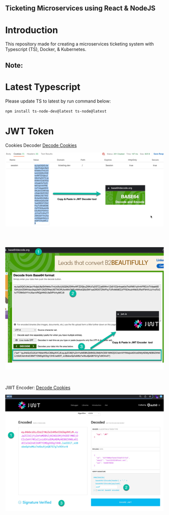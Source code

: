 ## Ticketing Microservices using React & NodeJS

# Introduction
This repository made for creating a microservices ticketing system with Typescript (TS), Docker, & Kubernetes.

Note:
-----
# Latest Typescript
Please update TS to latest by run command below:

`npm install ts-node-dev@latest ts-node@latest`
# JWT Token
Cookies Decoder
[Decode Cookies](https://www.base64decode.org/)
<br>
<p align="center"><img src="./assets/JWT Decoder1.jpg"></p>
<br>

<br>
<p align="center"><img src="./assets/JWT Decoder2.jpg"></p>
<br>

JWT Encoder:
[Decode Cookies](https://jwt.io/)
<br>
<p align="center"><img src="./assets/JWT Encoder1.jpg"></p>
<br>